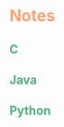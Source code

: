 # <font color=#f5a37a>Notes</font>
## <font color=#55aa7f>C</font>
## <font color=#55aa7f>Java</font>
## <font color=#55aa7f>Python</font>


